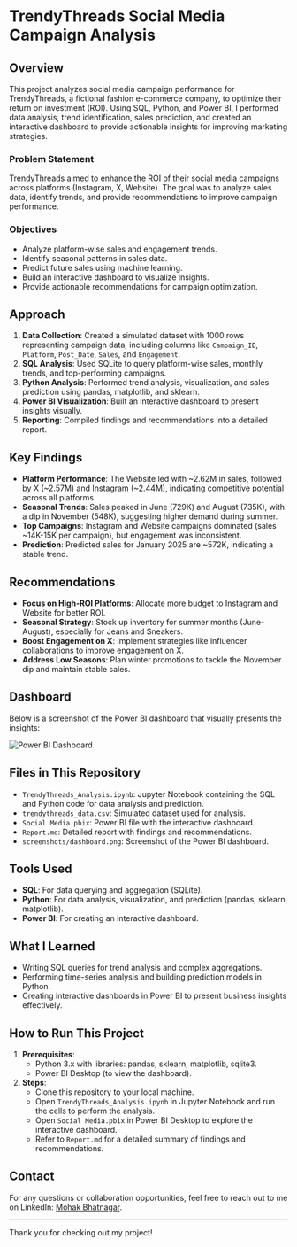# TrendyThreads Social Media Campaign Analysis

## Overview
This project analyzes social media campaign performance for TrendyThreads, a fictional fashion e-commerce company, to optimize their return on investment (ROI). Using SQL, Python, and Power BI, I performed data analysis, trend identification, sales prediction, and created an interactive dashboard to provide actionable insights for improving marketing strategies.

### Problem Statement
TrendyThreads aimed to enhance the ROI of their social media campaigns across platforms (Instagram, X, Website). The goal was to analyze sales data, identify trends, and provide recommendations to improve campaign performance.

### Objectives
- Analyze platform-wise sales and engagement trends.
- Identify seasonal patterns in sales data.
- Predict future sales using machine learning.
- Build an interactive dashboard to visualize insights.
- Provide actionable recommendations for campaign optimization.

## Approach
1. **Data Collection**: Created a simulated dataset with 1000 rows representing campaign data, including columns like `Campaign_ID`, `Platform`, `Post_Date`, `Sales`, and `Engagement`.
2. **SQL Analysis**: Used SQLite to query platform-wise sales, monthly trends, and top-performing campaigns.
3. **Python Analysis**: Performed trend analysis, visualization, and sales prediction using pandas, matplotlib, and sklearn.
4. **Power BI Visualization**: Built an interactive dashboard to present insights visually.
5. **Reporting**: Compiled findings and recommendations into a detailed report.

## Key Findings
- **Platform Performance**: The Website led with ~2.62M in sales, followed by X (~2.57M) and Instagram (~2.44M), indicating competitive potential across all platforms.
- **Seasonal Trends**: Sales peaked in June (729K) and August (735K), with a dip in November (548K), suggesting higher demand during summer.
- **Top Campaigns**: Instagram and Website campaigns dominated (sales ~14K-15K per campaign), but engagement was inconsistent.
- **Prediction**: Predicted sales for January 2025 are ~572K, indicating a stable trend.

## Recommendations
- **Focus on High-ROI Platforms**: Allocate more budget to Instagram and Website for better ROI.
- **Seasonal Strategy**: Stock up inventory for summer months (June-August), especially for Jeans and Sneakers.
- **Boost Engagement on X**: Implement strategies like influencer collaborations to improve engagement on X.
- **Address Low Seasons**: Plan winter promotions to tackle the November dip and maintain stable sales.

## Dashboard
Below is a screenshot of the Power BI dashboard that visually presents the insights:

![Power BI Dashboard](screenshots/dashboard.png)

## Files in This Repository
- `TrendyThreads_Analysis.ipynb`: Jupyter Notebook containing the SQL and Python code for data analysis and prediction.
- `trendythreads_data.csv`: Simulated dataset used for analysis.
- `Social Media.pbix`: Power BI file with the interactive dashboard.
- `Report.md`: Detailed report with findings and recommendations.
- `screenshots/dashboard.png`: Screenshot of the Power BI dashboard.

## Tools Used
- **SQL**: For data querying and aggregation (SQLite).
- **Python**: For data analysis, visualization, and prediction (pandas, sklearn, matplotlib).
- **Power BI**: For creating an interactive dashboard.

## What I Learned
- Writing SQL queries for trend analysis and complex aggregations.
- Performing time-series analysis and building prediction models in Python.
- Creating interactive dashboards in Power BI to present business insights effectively.

## How to Run This Project
1. **Prerequisites**:
   - Python 3.x with libraries: pandas, sklearn, matplotlib, sqlite3.
   - Power BI Desktop (to view the dashboard).
2. **Steps**:
   - Clone this repository to your local machine.
   - Open `TrendyThreads_Analysis.ipynb` in Jupyter Notebook and run the cells to perform the analysis.
   - Open `Social Media.pbix` in Power BI Desktop to explore the interactive dashboard.
   - Refer to `Report.md` for a detailed summary of findings and recommendations.

## Contact
For any questions or collaboration opportunities, feel free to reach out to me on LinkedIn: [Mohak Bhatnagar](https://www.linkedin.com/in/mohak-bhatnagar7).

---

Thank you for checking out my project!
